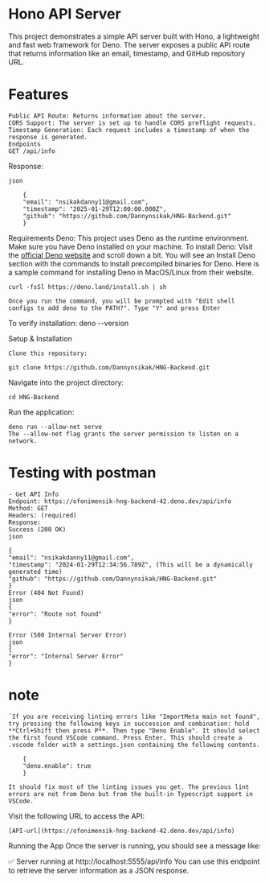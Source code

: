 # Hono API Server

This project demonstrates a simple API server built with Hono, a lightweight and fast web framework for Deno. The server exposes a public API route that returns information like an email, timestamp, and GitHub repository URL.

# Features

    Public API Route: Returns information about the server.
    CORS Support: The server is set up to handle CORS preflight requests.
    Timestamp Generation: Each request includes a timestamp of when the response is generated.
    Endpoints
    GET /api/info

Response:

    json

        {
        "email": "nsikakdanny11@gmail.com",
        "timestamp": "2025-01-29T12:00:00.000Z",
        "github": "https://github.com/Dannynsikak/HNG-Backend.git"
        }

Requirements
Deno: This project uses Deno as the runtime environment. Make sure you have Deno installed on your machine.
To install Deno:
Visit the [official Deno website](https://deno.com/) and scroll down a bit. You will see an Install Deno section with the commands to install precompiled binaries for Deno.
Here is a sample command for installing Deno in MacOS/Linux from their website.

    curl -fsSl https://deno.land/install.sh | sh

    Once you run the command, you will be prompted with "Edit shell configs to add deno to the PATH?". Type "Y" and press Enter

To verify installation:
deno --version

Setup & Installation

    Clone this repository:

    git clone https://github.com/Dannynsikak/HNG-Backend.git

Navigate into the project directory:

    cd HNG-Backend

Run the application:

    deno run --allow-net serve
    The --allow-net flag grants the server permission to listen on a network.

# Testing with postman

    - Get API Info
    Endpoint: https://ofonimensik-hng-backend-42.deno.dev/api/info
    Method: GET
    Headers: (required)
    Response:
    Success (200 OK)
    json

    {
    "email": "nsikakdanny11@gmail.com",
    "timestamp": "2024-01-29T12:34:56.789Z", (This will be a dynamically generated time)
    "github": "https://github.com/Dannynsikak/HNG-Backend.git"
    }
    Error (404 Not Found)
    json
    {
    "error": "Route not found"
    }

    Error (500 Internal Server Error)
    json
    {
    "error": "Internal Server Error"
    }

# note

    `If you are receiving linting errors like "ImportMeta main not found", try pressing the following keys in succession and combination: hold **Ctrl+Shift then press P**. Then type "Deno Enable". It should select the first found VSCode command. Press Enter. This should create a .vscode folder with a settings.json containing the following contents.

        {
        "deno.enable": true
        }

    It should fix most of the linting issues you get. The previous lint errors are not from Deno but from the built-in Typescript support in VSCode.`

Visit the following URL to access the API:

    [API-url](https://ofonimensik-hng-backend-42.deno.dev/api/info)

Running the App
Once the server is running, you should see a message like:

✅ Server running at http://localhost:5555/api/info
You can use this endpoint to retrieve the server information as a JSON response.
